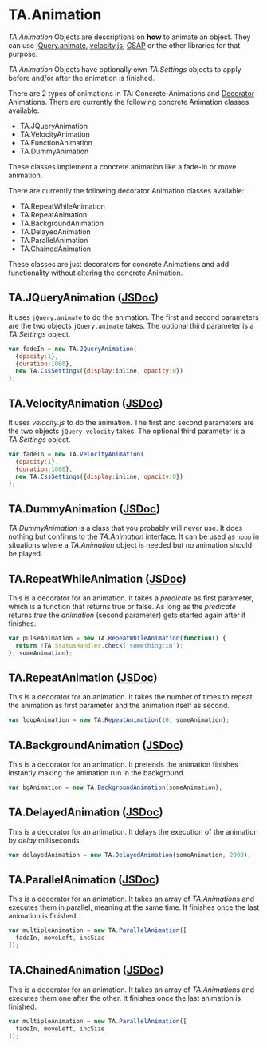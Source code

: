 # TA.Animation

*TA.Animation* Objects are descriptions on **how** to animate an object. They can use [jQuery.animate](http://api.jquery.com/animate/), [velocity.js](http://julian.com/research/velocity/), [GSAP](http://greensock.com/gsap) or the other libraries for that purpose.

*TA.Animation* Objects have optionally own *TA.Settings* objects to apply before and/or after the animation is finished.

There are 2 types of animations in TA: Concrete-Animations and [Decorator](https://en.wikipedia.org/wiki/Decorator_pattern)-Animations.
There are currently the following concrete Animation classes available:

- TA.JQueryAnimation
- TA.VelocityAnimation
- TA.FunctionAnimation
- TA.DummyAnimation
 
These classes implement a concrete animation like a fade-in or move animation.

There are currently the following decorator Animation classes available:

- TA.RepeatWhileAnimation
- TA.RepeatAnimation
- TA.BackgroundAnimation
- TA.DelayedAnimation
- TA.ParallelAnimation
- TA.ChainedAnimation

These classes are just decorators for concrete Animations and add functionality without altering the concrete Animation.

## TA.JQueryAnimation ([JSDoc](/external/doc/TA.JQueryAnimation.html))
It uses `jQuery.animate` to do the animation. The first and second parameters are the two objects `jQuery.animate` takes. The optional third parameter is a *TA.Settings* object.

```javascript
var fadeIn = new TA.JQueryAnimation(
  {opacity:1},
  {duration:1000},
  new TA.CssSettings({display:inline, opacity:0})
);
```

## TA.VelocityAnimation ([JSDoc](/external/doc/TA.VelocityAnimation.html))
It uses *velocity.js* to do the animation. The first and second parameters are the two objects `jQuery.velocity` takes. The optional third parameter is a *TA.Settings* object.

```javascript
var fadeIn = new TA.VelocityAnimation(
  {opacity:1},
  {duration:1000},
  new TA.CssSettings({display:inline, opacity:0})
);
```

## TA.DummyAnimation ([JSDoc](/external/doc/TA.DummyAnimation.html))
*TA.DummyAnimation* is a class that you probably will never use. It does nothing but confirms to the *TA.Animation* interface. It can be used as `noop` in situations where a *TA.Animation* object is needed but no animation should be played.

## TA.RepeatWhileAnimation ([JSDoc](/external/doc/TA.RepeatWhileAnimation.html))
This is a decorator for an animation. It takes a *predicate* as first parameter, which is a function that returns true or false. As long as the *predicate* returns *true* the *animation* (second parameter) gets started again after it finishes.
```javascript
var pulseAnimation = new TA.RepeatWhileAnimation(function() {
  return !TA.StatusHandler.check('something:in');
}, someAnimation);
```

## TA.RepeatAnimation ([JSDoc](/external/doc/TA.RepeatAnimation.html))
This is a decorator for an animation. It takes the number of times to repeat the animation as first parameter and the animation itself as second.
```javascript
var loopAnimation = new TA.RepeatAnimation(10, someAnimation);
```

## TA.BackgroundAnimation ([JSDoc](/external/doc/TA.BackgroundAnimation.html))
This is a decorator for an animation. It pretends the animation finishes instantly making the animation run in the background.
```javascript
var bgAnimation = new TA.BackgroundAnimation(someAnimation);
```

## TA.DelayedAnimation ([JSDoc](/external/doc/TA.DelayedAnimation.html))
This is a decorator for an animation. It delays the execution of the animation by *delay* milliseconds.
```javascript
var delayedAnimation = new TA.DelayedAnimation(someAnimation, 2000);
```

## TA.ParallelAnimation ([JSDoc](/external/doc/TA.ParallelAnimation.html))
This is a decorator for an animation. It takes an array of *TA.Animation*s and executes them in parallel, meaning at the same time. It finishes once the last animation is finished.
```javascript
var multipleAnimation = new TA.ParallelAnimation([
  fadeIn, moveLeft, incSize
]);
```
## TA.ChainedAnimation ([JSDoc](/external/doc/TA.ChainedAnimation.html))
This is a decorator for an animation. It takes an array of *TA.Animation*s and executes them one after the other. It finishes once the last animation is finished.
```javascript
var multipleAnimation = new TA.ParallelAnimation([
  fadeIn, moveLeft, incSize
]);
```
